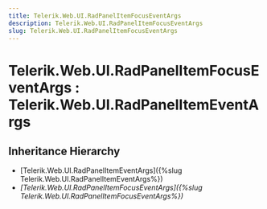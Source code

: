 ```yaml
---
title: Telerik.Web.UI.RadPanelItemFocusEventArgs
description: Telerik.Web.UI.RadPanelItemFocusEventArgs
slug: Telerik.Web.UI.RadPanelItemFocusEventArgs
---
```


# Telerik.Web.UI.RadPanelItemFocusEventArgs : Telerik.Web.UI.RadPanelItemEventArgs

## Inheritance Hierarchy

* [Telerik.Web.UI.RadPanelItemEventArgs]({%slug Telerik.Web.UI.RadPanelItemEventArgs%})
* *[Telerik.Web.UI.RadPanelItemFocusEventArgs]({%slug Telerik.Web.UI.RadPanelItemFocusEventArgs%})*

